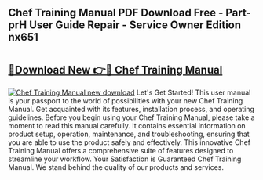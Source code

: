 ## Chef Training Manual PDF Download Free - Part-prH User Guide Repair - Service Owner Edition nx651

# <h2><a href="http://cf2269.oget.top/?id=Chef+Training+Manual">🔗Download New 👉🔴 Chef Training Manual</a></h2>

[![Chef Training Manual new download](https://i.imgur.com/5g1atiW.png)](http://cf2269.oget.top/?id=Chef+Training+Manual)
Let's Get Started! This user manual is your passport to the world of possibilities with your new Chef Training Manual. Get acquainted with its features, installation process, and operating guidelines. Before you begin using your Chef Training Manual, please take a moment to read this manual carefully. It contains essential information on product setup, operation, maintenance, and troubleshooting, ensuring that you are able to use the product safely and effectively. This innovative Chef Training Manual offers a comprehensive suite of features designed to streamline your workflow. Your Satisfaction is Guaranteed Chef Training Manual. We stand behind the quality of our products and services.
